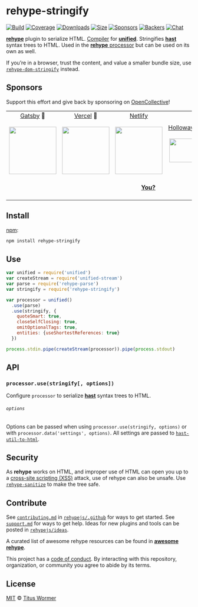# rehype-stringify

[![Build][build-badge]][build]
[![Coverage][coverage-badge]][coverage]
[![Downloads][downloads-badge]][downloads]
[![Size][size-badge]][size]
[![Sponsors][sponsors-badge]][collective]
[![Backers][backers-badge]][collective]
[![Chat][chat-badge]][chat]

[**rehype**][rehype] plugin to serialize HTML.
[Compiler][] for [**unified**][unified].
Stringifies [**hast**][hast] syntax trees to HTML.
Used in the [**rehype** processor][processor] but can be used on its own as
well.

If you’re in a browser, trust the content, and value a smaller bundle size, use
[`rehype-dom-stringify`][rehype-dom-stringify] instead.

## Sponsors

Support this effort and give back by sponsoring on [OpenCollective][collective]!

<!--lint ignore no-html-->

<table>
<tr valign="middle">
<td width="20%" align="center" colspan="2">
  <a href="https://www.gatsbyjs.org">Gatsby</a> 🥇<br><br>
  <a href="https://www.gatsbyjs.org"><img src="https://avatars1.githubusercontent.com/u/12551863?s=256&v=4" width="128"></a>
</td>
<td width="20%" align="center" colspan="2">
  <a href="https://vercel.com">Vercel</a> 🥇<br><br>
  <a href="https://vercel.com"><img src="https://avatars1.githubusercontent.com/u/14985020?s=256&v=4" width="128"></a>
</td>
<td width="20%" align="center" colspan="2">
  <a href="https://www.netlify.com">Netlify</a><br><br>
  <!--OC has a sharper image-->
  <a href="https://www.netlify.com"><img src="https://images.opencollective.com/netlify/4087de2/logo/256.png" width="128"></a>
</td>
<td width="10%" align="center">
  <a href="https://www.holloway.com">Holloway</a><br><br>
  <a href="https://www.holloway.com"><img src="https://avatars1.githubusercontent.com/u/35904294?s=128&v=4" width="64"></a>
</td>
<td width="10%" align="center">
  <a href="https://themeisle.com">ThemeIsle</a><br><br>
  <a href="https://themeisle.com"><img src="https://avatars1.githubusercontent.com/u/58979018?s=128&v=4" width="64"></a>
</td>
<td width="10%" align="center">
  <a href="https://boosthub.io">Boost Hub</a><br><br>
  <a href="https://boosthub.io"><img src="https://images.opencollective.com/boosthub/6318083/logo/128.png" width="64"></a>
</td>
<td width="10%" align="center">
  <a href="https://expo.io">Expo</a><br><br>
  <a href="https://expo.io"><img src="https://avatars1.githubusercontent.com/u/12504344?s=128&v=4" width="64"></a>
</td>
</tr>
<tr valign="middle">
<td width="100%" align="center" colspan="10">
  <br>
  <a href="https://opencollective.com/unified"><strong>You?</strong></a>
  <br><br>
</td>
</tr>
</table>

## Install

[npm][]:

```sh
npm install rehype-stringify
```

## Use

```js
var unified = require('unified')
var createStream = require('unified-stream')
var parse = require('rehype-parse')
var stringify = require('rehype-stringify')

var processor = unified()
  .use(parse)
  .use(stringify, {
    quoteSmart: true,
    closeSelfClosing: true,
    omitOptionalTags: true,
    entities: {useShortestReferences: true}
  })

process.stdin.pipe(createStream(processor)).pipe(process.stdout)
```

## API

### `processor.use(stringify[, options])`

Configure `processor` to serialize [**hast**][hast] syntax trees to HTML.

###### `options`

Options can be passed when using `processor.use(stringify, options)` or with
`processor.data('settings', options)`.
All settings are passed to [`hast-util-to-html`][hast-util-to-html].

## Security

As **rehype** works on HTML, and improper use of HTML can open you up to a
[cross-site scripting (XSS)][xss] attack, use of rehype can also be unsafe.
Use [`rehype-sanitize`][sanitize] to make the tree safe.

## Contribute

See [`contributing.md`][contributing] in [`rehypejs/.github`][health] for ways
to get started.
See [`support.md`][support] for ways to get help.
Ideas for new plugins and tools can be posted in [`rehypejs/ideas`][ideas].

A curated list of awesome rehype resources can be found in [**awesome
rehype**][awesome].

This project has a [code of conduct][coc].
By interacting with this repository, organization, or community you agree to
abide by its terms.

## License

[MIT][license] © [Titus Wormer][author]

<!-- Definitions -->

[build-badge]: https://img.shields.io/travis/rehypejs/rehype.svg

[build]: https://travis-ci.org/rehypejs/rehype

[coverage-badge]: https://img.shields.io/codecov/c/github/rehypejs/rehype.svg

[coverage]: https://codecov.io/github/rehypejs/rehype

[downloads-badge]: https://img.shields.io/npm/dm/rehype-stringify.svg

[downloads]: https://www.npmjs.com/package/rehype-stringify

[size-badge]: https://img.shields.io/bundlephobia/minzip/rehype-stringify.svg

[size]: https://bundlephobia.com/result?p=rehype-stringify

[sponsors-badge]: https://opencollective.com/unified/sponsors/badge.svg

[backers-badge]: https://opencollective.com/unified/backers/badge.svg

[collective]: https://opencollective.com/unified

[chat-badge]: https://img.shields.io/badge/chat-discussions-success.svg

[chat]: https://github.com/rehypejs/rehype/discussions

[health]: https://github.com/rehypejs/.github

[contributing]: https://github.com/rehypejs/.github/blob/HEAD/contributing.md

[support]: https://github.com/rehypejs/.github/blob/HEAD/support.md

[coc]: https://github.com/rehypejs/.github/blob/HEAD/code-of-conduct.md

[ideas]: https://github.com/rehypejs/ideas

[awesome]: https://github.com/rehypejs/awesome-rehype

[license]: https://github.com/rehypejs/rehype/blob/main/license

[author]: https://wooorm.com

[npm]: https://docs.npmjs.com/cli/install

[unified]: https://github.com/unifiedjs/unified

[rehype]: https://github.com/rehypejs/rehype

[processor]: https://github.com/rehypejs/rehype/tree/main/packages/rehype

[compiler]: https://github.com/unifiedjs/unified#processorcompiler

[hast]: https://github.com/syntax-tree/hast

[hast-util-to-html]: https://github.com/syntax-tree/hast-util-to-html#tohtmlnode-options

[rehype-dom-stringify]: https://github.com/rehypejs/rehype-dom/tree/HEAD/packages/rehype-dom-stringify

[sanitize]: https://github.com/rehypejs/rehype-sanitize

[xss]: https://en.wikipedia.org/wiki/Cross-site_scripting
